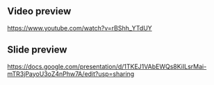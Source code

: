 ## Video preview
https://www.youtube.com/watch?v=rBShh_YTdUY
## Slide preview
https://docs.google.com/presentation/d/1TKEJ1VAbEWQs8KiILsrMai-mTR3jPayoU3oZ4nPhw7A/edit?usp=sharing
